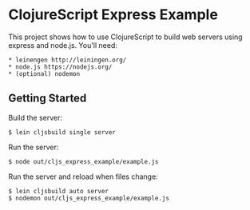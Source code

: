 ClojureScript Express Example
============================

This project shows how to use ClojureScript to build web servers using express
and node.js. You'll need:

    * leinengen http://leiningen.org/
    * node.js https://nodejs.org/
    * (optional) nodemon

Getting Started
---------------

Build the server:

    $ lein cljsbuild single server

Run the server:

    $ node out/cljs_express_example/example.js

Run the server and reload when files change:

    $ lein cljsbuild auto server
    $ nodemon out/cljs_express_example/example.js
